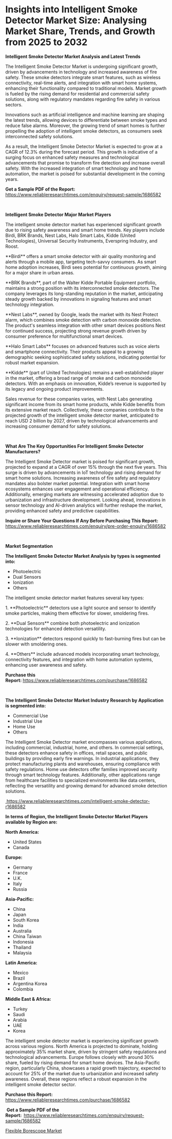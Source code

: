 <p><h1>Insights into Intelligent Smoke Detector Market Size: Analysing Market Share, Trends, and Growth from 2025 to 2032</h1></p><p><strong>Intelligent Smoke Detector Market Analysis and Latest Trends</strong></p>
<p><p>The Intelligent Smoke Detector Market is undergoing significant growth, driven by advancements in technology and increased awareness of fire safety. These smoke detectors integrate smart features, such as wireless connectivity, real-time alerts, and integration with smart home systems, enhancing their functionality compared to traditional models. Market growth is fueled by the rising demand for residential and commercial safety solutions, along with regulatory mandates regarding fire safety in various sectors.</p><p>Innovations such as artificial intelligence and machine learning are shaping the latest trends, allowing devices to differentiate between smoke types and reduce false alarms. Moreover, the growing trend of smart homes is further propelling the adoption of intelligent smoke detectors, as consumers seek interconnected safety solutions. </p><p>As a result, the Intelligent Smoke Detector Market is expected to grow at a CAGR of 12.3% during the forecast period. This growth is indicative of a surging focus on enhanced safety measures and technological advancements that promise to transform fire detection and increase overall safety. With the increased integration of smart technology and home automation, the market is poised for substantial development in the coming years.</p></p>
<p><strong>Get a Sample PDF of the Report:&nbsp;</strong> <a href="https://www.reliableresearchtimes.com/enquiry/request-sample/1686582?utm_campaign=2603&utm_medium=2&utm_source=Github&utm_content=ia&utm_term=22022025&utm_id=intelligent-smoke-detector">https://www.reliableresearchtimes.com/enquiry/request-sample/1686582</a></p>
<p>&nbsp;</p>
<p><strong>Intelligent Smoke Detector Major Market Players</strong></p>
<p><p>The intelligent smoke detector market has experienced significant growth due to rising safety awareness and smart home trends. Key players include Birdi, BRK Brands, Nest Labs, Halo Smart Labs, Kidde (United Technologies), Universal Security Instruments, Everspring Industry, and Roost.</p><p>**Birdi** offers a smart smoke detector with air quality monitoring and alerts through a mobile app, targeting tech-savvy consumers. As smart home adoption increases, Birdi sees potential for continuous growth, aiming for a major share in urban areas.</p><p>**BRK Brands**, part of the Walter Kidde Portable Equipment portfolio, maintains a strong position with its interconnected smoke detectors. The company leverages its long-standing reputation in the market, anticipating steady growth backed by innovations in signaling features and smart technology integration. </p><p>**Nest Labs**, owned by Google, leads the market with its Nest Protect alarm, which combines smoke detection with carbon monoxide detection. The product's seamless integration with other smart devices positions Nest for continued success, projecting strong revenue growth driven by consumer preference for multifunctional smart devices. </p><p>**Halo Smart Labs** focuses on advanced features such as voice alerts and smartphone connectivity. Their products appeal to a growing demographic seeking sophisticated safety solutions, indicating potential for robust market expansion.</p><p>**Kidde** (part of United Technologies) remains a well-established player in the market, offering a broad range of smoke and carbon monoxide detectors. With an emphasis on innovation, Kidde’s revenue is supported by its legacy and ongoing product improvements. </p><p>Sales revenue for these companies varies, with Nest Labs generating significant income from its smart home products, while Kidde benefits from its extensive market reach. Collectively, these companies contribute to the projected growth of the intelligent smoke detector market, anticipated to reach USD 2 billion by 2027, driven by technological advancements and increasing consumer demand for safety solutions.</p></p>
<p>&nbsp;</p>
<p><strong>What Are The Key Opportunities For Intelligent Smoke Detector Manufacturers?</strong></p>
<p><p>The Intelligent Smoke Detector market is poised for significant growth, projected to expand at a CAGR of over 15% through the next five years. This surge is driven by advancements in IoT technology and rising demand for smart home solutions. Increasing awareness of fire safety and regulatory mandates also bolster market potential. Integration with smart home ecosystems enhances user engagement and operational efficiency. Additionally, emerging markets are witnessing accelerated adoption due to urbanization and infrastructure development. Looking ahead, innovations in sensor technology and AI-driven analytics will further reshape the market, providing enhanced safety and predictive capabilities.</p></p>
<p><strong>Inquire or Share Your Questions If Any Before Purchasing This Report:</strong> <a href="https://www.reliableresearchtimes.com/enquiry/pre-order-enquiry/1686582?utm_campaign=2603&utm_medium=2&utm_source=Github&utm_content=ia&utm_term=22022025&utm_id=intelligent-smoke-detector">https://www.reliableresearchtimes.com/enquiry/pre-order-enquiry/1686582</a></p>
<p>&nbsp;</p>
<p><strong>Market Segmentation</strong></p>
<p><strong>The Intelligent Smoke Detector Market Analysis by types is segmented into:</strong></p>
<p><ul><li>Photoelectric</li><li>Dual Sensors</li><li>Ionization</li><li>Others</li></ul></p>
<p><p>The intelligent smoke detector market features several key types: </p><p>1. **Photoelectric** detectors use a light source and sensor to identify smoke particles, making them effective for slower, smoldering fires. </p><p>2. **Dual Sensors** combine both photoelectric and ionization technologies for enhanced detection versatility. </p><p>3. **Ionization** detectors respond quickly to fast-burning fires but can be slower with smoldering ones. </p><p>4. **Others** include advanced models incorporating smart technology, connectivity features, and integration with home automation systems, enhancing user awareness and safety.</p></p>
<p><strong>Purchase this Report:&nbsp;</strong><a href="https://www.reliableresearchtimes.com/purchase/1686582?utm_campaign=2603&utm_medium=2&utm_source=Github&utm_content=ia&utm_term=22022025&utm_id=intelligent-smoke-detector">https://www.reliableresearchtimes.com/purchase/1686582</a></p>
<p>&nbsp;</p>
<p><strong>The Intelligent Smoke Detector Market Industry Research by Application is segmented into:</strong></p>
<p><ul><li>Commercial Use</li><li>Industrial Use</li><li>Home Use</li><li>Others</li></ul></p>
<p><p>The Intelligent Smoke Detector market encompasses various applications, including commercial, industrial, home, and others. In commercial settings, these detectors enhance safety in offices, retail spaces, and public buildings by providing early fire warnings. In industrial applications, they protect manufacturing plants and warehouses, ensuring compliance with safety regulations. Home use detectors offer families improved security through smart technology features. Additionally, other applications range from healthcare facilities to specialized environments like data centers, reflecting the versatility and growing demand for advanced smoke detection solutions.</p></p>
<p><a href="https://www.reliableresearchtimes.com/intelligent-smoke-detector-r1686582?utm_campaign=2603&utm_medium=2&utm_source=Github&utm_content=ia&utm_term=22022025&utm_id=intelligent-smoke-detector">&nbsp;https://www.reliableresearchtimes.com/intelligent-smoke-detector-r1686582</a></p>
<p><strong>In terms of Region, the Intelligent Smoke Detector Market Players available by Region are:</strong></p>
<p>
    <p> <strong> North America: </strong>
        <ul>
            <li>United States</li>
            <li>Canada</li>
        </ul>
        </p> 
    <p> <strong> Europe: </strong>
        <ul>
            <li>Germany</li>
            <li>France</li>
            <li>U.K.</li>
            <li>Italy</li>
            <li>Russia</li>
        </ul>
        </p> 
    <p> <strong> Asia-Pacific: </strong>
        <ul>
            <li>China</li>
            <li>Japan</li>
            <li>South Korea</li>
            <li>India</li>
            <li>Australia</li>
            <li>China Taiwan</li>
            <li>Indonesia</li>
            <li>Thailand</li>
            <li>Malaysia</li>
        </ul>
        </p> 
    <p> <strong> Latin America: </strong>
        <ul>
            <li>Mexico</li>
            <li>Brazil</li>
            <li>Argentina Korea</li>
            <li>Colombia</li>
        </ul>
        </p> 
    <p> <strong> Middle East & Africa: </strong>
        <ul>
            <li>Turkey</li>
            <li>Saudi</li>
            <li>Arabia</li>
            <li>UAE</li>
            <li>Korea</li>
        </ul>
    </p>
    </p>
<p><p>The intelligent smoke detector market is experiencing significant growth across various regions. North America is projected to dominate, holding approximately 35% market share, driven by stringent safety regulations and technological advancements. Europe follows closely with around 30% share, fueled by rising demand for smart home devices. The Asia-Pacific region, particularly China, showcases a rapid growth trajectory, expected to account for 25% of the market due to urbanization and increased safety awareness. Overall, these regions reflect a robust expansion in the intelligent smoke detector sector.</p></p>
<p><strong>Purchase this Report: </strong><a href="https://www.reliableresearchtimes.com/purchase/1686582?utm_campaign=2603&utm_medium=2&utm_source=Github&utm_content=ia&utm_term=22022025&utm_id=intelligent-smoke-detector">https://www.reliableresearchtimes.com/purchase/1686582</a></p>
<p>&nbsp;<strong>Get a Sample PDF of the Report:&nbsp;&nbsp;</strong><a href="https://www.reliableresearchtimes.com/enquiry/request-sample/1686582?utm_campaign=2603&utm_medium=2&utm_source=Github&utm_content=ia&utm_term=22022025&utm_id=intelligent-smoke-detector">https://www.reliableresearchtimes.com/enquiry/request-sample/1686582</a></p>
<p><strong></strong></p>
<p><p><a href="https://github.com/ravenecashe/Market-Research-Report-List-1/blob/main/flexible-borescope-market.md?utm_campaign=2603&utm_medium=2&utm_source=Github&utm_content=ia&utm_term=22022025&utm_id=intelligent-smoke-detector">Flexible Borescope Market</a></p></p>